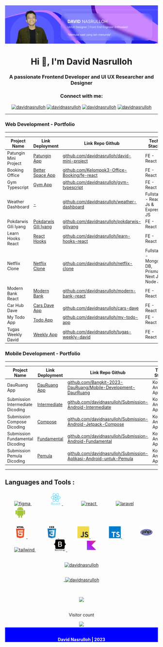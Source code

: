 ![file1](./img/davidHeader.jpg)

<h1 align="center">Hi 👋, I'm David Nasrulloh</h1>
<h3 align="center">A passionate Frontend Developer and UI UX Researcher and Designer</h3>

<h3 align="center">Connect with me:</h3>
<p align="center">
	<a href="https://linkedin.com/in/davidnasrulloh" target="blank"><img align="center" src="https://raw.githubusercontent.com/rahuldkjain/github-profile-readme-generator/master/src/images/icons/Social/linked-in-alt.svg" alt="davidnasrulloh" height="30" width="40" /></a>
	<a href="https://instagram.com/rishav_chanda" target="blank"><img align="center" src="https://raw.githubusercontent.com/rahuldkjain/github-profile-readme-generator/master/src/images/icons/Social/instagram.svg" alt="davidnasrulloh" height="30" width="40" /></a>
	<a href="https://dribbble.com/davidnasrulloh" target="blank"><img align="center" src="https://raw.githubusercontent.com/rahuldkjain/github-profile-readme-generator/master/src/images/icons/Social/dribbble.svg" alt="davidnasrulloh" height="30" width="40" /></a>
	<a href="https://www.behance.net/davidnasrulloh" target="blank"><img align="center" src="https://raw.githubusercontent.com/rahuldkjain/github-profile-readme-generator/master/src/images/icons/Social/behance.svg" alt="davidnasrulloh" height="30" width="40" /></a>
</p>

---

### Web Development - Portfolio 

---

| Project Name          | Link Deployment                                                 | Link Repo Github                                                | Tech Stack 	                                             	|
| --------------------- | --------------------------------------------------------------- | --------------------------------------------------------------- | ----------------------------------------------------------------- |
| Patungin Mini Project | [Patungin App](https://patungin-miniproject-david.netlify.app/) | [github.com/davidnasrulloh/david-mini-project](https://github.com/davidnasrulloh/david-mini-project)          | FE - React Js 							|
| Booking Office        | [Better Space App](https://betterspace.netlify.app/)            | [github.com/Kelompok3-Office-Booking/fe-react](https://github.com/Kelompok3-Office-Booking/fe-react)          | FE - React Js 							|
| Gym Typescript        | [Gym App](https://belajar-typescript.netlify.app/)              | [github.com/davidnasrulloh/gym-typescript](https://github.com/davidnasrulloh/gym-typescript)              | FE - React Js 							|
| Weather Dashboard	| [-]()							          | [github.com/davidnasrulloh/weather-dashboard](https://github.com/davidnasrulloh/weather-dashboard)      	    | Fullstack - React Js & Express JS					|
| Pokdarwis Gili Iyang  | [Pokdarwis Gili Iyang](https://giliiyang-banraas.netlify.app)   | [github.com/davidnasrulloh/pokdarwis-giliyang](https://github.com/davidnasrulloh/pokdarwis-giliyang)          | FE - React Js 							|
| Learn Hooks React     | [React Hooks](https://learn-react-hooks-david.netlify.app/)     | [github.com/davidnasrulloh/learn-hooks-react](https://github.com/davidnasrulloh/learn-hooks-react)           | FE - React Js							|
| Netflix Clone         | [Netflix Clone](https://netflix-clone-david.vercel.app/)        | [github.com/davidnasrulloh/netflix-clone](https://github.com/davidnasrulloh/netflix-clone)               | Fullstack - Mongo DB, Prisma, Next Js, Node Js			|
| Modern Bank React     | [Modern Bank](https://modern-bank-david.netlify.app/)           | [github.com/davidnasrulloh/modern-bank-react](https://github.com/davidnasrulloh/modern-bank-react)           | FE - React Js 							|
| Car Hub Dave          | [Cars Dave App](https://cars-dave-nextjs.vercel.app/)           | [github.com/davidnasrulloh/cars-dave](https://github.com/davidnasrulloh/cars-dave)                   | FE - React Js 							|
| My Todo App           | [Todo App](https://todo-dave.netlify.app/)                      | [github.com/davidnasrulloh/my-todo-app](https://github.com/davidnasrulloh/my-todo-app)                 | FE - React Js 							|
| Tugas Weekly David    | [Weekly App](https://tugas-weekly-david.netlify.app/)           | [github.com/davidnasrulloh/tugas-weekly-david](https://github.com/davidnasrulloh/tugas-weekly-david)          | FE - React Js 							|	 


### Mobile Development - Portfolio 

---

| Project Name          | Link Deployment                                                 | Link Repo Github                                                | Tech Stack                                                      |
| --------------------- | --------------------------------------------------------------- | --------------------------------------------------------------- | --------------------------------------------------------------- |
| DauRuang App				| [DauRuang App](https://github.com/Bangkit-2023-DauRuang/Mobile-Development-DaurRuang/releases/tag/dauruang) 		| [github.com/Bangkit-2023-DauRuang/Mobile-Development-DaurRuang](https://github.com/Bangkit-2023-DauRuang/Mobile-Development-DaurRuang)         	| Kotlin - Android App           |
| Submission Intermediate Dicoding	| [Intermediate](https://github.com/davidnasrulloh/Submission-Android-Intermediate/releases/tag/v0.0.1) 		| [github.com/davidnasrulloh/Submission-Android-Intermediate](https://github.com/davidnasrulloh/Submission-Android-Intermediate)          		| Kotlin - Android App           |
| Submission Compose Dicoding		| [Compose](https://github.com/davidnasrulloh/Submission-Android-Jetpack-Compose/releases/tag/v1.0.0) 			| [github.com/davidnasrulloh/Submission-Android-Jetpack-Compose](https://github.com/davidnasrulloh/Submission-Android-Jetpack-Compose)          	| Kotlin - Android App           |
| Submission Fundamental Dicoding	| [Fundamental](https://github.com/davidnasrulloh/Submission-Android-Fundamental/releases/tag/v0.0.1) 			| [github.com/davidnasrulloh/Submission-Android-Fundamental](https://github.com/davidnasrulloh/Submission-Android-Fundamental)          		| Kotlin - Android App           |
| Submission Pemula Dicoding		| [Pemula](https://github.com/davidnasrulloh/Submission-Aplikasi-Android-untuk-Pemula/releases/tag/0.0.1) 		| [github.com/davidnasrulloh/Submission-Aplikasi-Android-untuk-Pemula](https://github.com/davidnasrulloh/Submission-Aplikasi-Android-untuk-Pemula)    	| Kotlin - Android App           |


----

## Languages and Tools :

### <p align="left">

<a style="margin: 5px 30px" href="https://www.figma.com/" target="_blank" rel="noreferrer"> 
	<img src="https://www.vectorlogo.zone/logos/figma/figma-icon.svg" alt="figma" width="40" height="40"/> 
</a> 
<a style="margin: 5px 30px" href="https://reactjs.org/" target="_blank" rel="noreferrer"> 
	<img src="https://raw.githubusercontent.com/devicons/devicon/master/icons/react/react-original-wordmark.svg" alt="react" width="40" height="40"/> 
</a>
<a style="margin: 5px 30px" href="https://reactjs.org/" target="_blank" rel="noreferrer"> 
	<img src="https://www.datocms-assets.com/45470/1631026680-logo-react-native.png?fm=webp" alt="react" width="80" height="40"/> 
</a>
<a style="margin: 5px 30px" href="https://laravel.com/" target="_blank" rel="noreferrer"> 
	<img src="https://cdn.freebiesupply.com/logos/large/2x/laravel-1-logo-png-transparent.png" alt="laravel" width="40" height="40"/> 
</a> 
<a style="margin: 5px 30px" href="https://www.android.com/intl/id_id/" target="_blank" rel="noreferrer"> 
	<img src="https://raw.githubusercontent.com/devicons/devicon/master/icons/android/android-original.svg" alt="android" width="40" height="40"/> 
</a>
</p>

### <p align="left">
<a style="margin: 5px 30px" href="https://www.w3.org/html/" target="_blank" rel="noreferrer"> 
	<img src="https://raw.githubusercontent.com/devicons/devicon/master/icons/html5/html5-original-wordmark.svg" alt="html5" width="40" height="40"/> 
</a> 
<a style="margin: 5px 30px" href="https://www.w3schools.com/css/" target="_blank" rel="noreferrer"> 
	<img src="https://raw.githubusercontent.com/devicons/devicon/master/icons/css3/css3-original-wordmark.svg" alt="css3" width="40" height="40"/> 
</a> 
<a style="margin: 5px 30px" href="https://developer.mozilla.org/en-US/docs/Web/JavaScript" target="_blank" rel="noreferrer"> 
	<img src="https://raw.githubusercontent.com/devicons/devicon/master/icons/javascript/javascript-original.svg" alt="javascript" width="40" height="40"/> 
</a> 
<a style="margin: 5px 30px" href="https://www.typescriptlang.org/" target="_blank" rel="noreferrer"> 
	<img src="https://raw.githubusercontent.com/devicons/devicon/master/icons/typescript/typescript-original.svg" alt="typescript" width="40" height="40"/> 
</a> 
<a style="margin: 5px 30px" href="https://www.php.net/" target="_blank" rel="noreferrer"> 
	<img src="https://raw.githubusercontent.com/devicons/devicon/master/icons/php/php-original.svg" alt="php" width="40" height="40"/> 
</a> 
<a style="margin: 5px 30px" href="https://tailwindcss.com/" target="_blank" rel="noreferrer"> 
	<img src="https://www.vectorlogo.zone/logos/tailwindcss/tailwindcss-icon.svg" alt="tailwind" width="40" height="40"/> 
</a> 
<a style="margin: 5px 30px" href="https://getbootstrap.com" target="_blank" rel="noreferrer"> 
	<img src="https://raw.githubusercontent.com/devicons/devicon/master/icons/bootstrap/bootstrap-plain-wordmark.svg" alt="bootstrap" width="40" height="40"/> 
</a>
<a style="margin: 5px 30px" href="https://kotlinlang.org/" target="_blank" rel="noreferrer"> 
	<img src="https://raw.githubusercontent.com/devicons/devicon/master/icons/kotlin/kotlin-original.svg" alt="kotlin" width="40" height="40"/> 
</p>

<div align="center"> <br/> <img align="center" src="https://github-readme-stats-eight-theta.vercel.app/api/top-langs?username=davidnasrulloh&show_icons=true&locale=en&layout=compact&theme=tokyonight" alt="davidnasrulloh" /></div>

<p align="center"> <br/> &nbsp;<img align="center" src="https://github-readme-stats-eight-theta.vercel.app/api?username=davidnasrulloh&show_icons=true&locale=en&theme=tokyonight" alt="davidnasrulloh" /></p>

<div align="center">
	<br/>
	<a href="https://github.com/davidnasrulloh">
	<img src="https://github-readme-streak-stats.herokuapp.com?user=davidnasrulloh&theme=dark&hide_border=true&border_radius=5&date_format=M%20j%5B%2C%20Y%5D"/>
	</a>
</div>

<div align="center"> 
	<br/>
	<p>Visitor count</p>
	<a href="https://github.com/davidnasrulloh">
  	<img src="https://profile-counter.glitch.me/davidnasrulloh/count.svg" />
	</a>
</div>

<div align="center" style="color: white; background-color: blue; font-weight: bold;" > 
	<br/>
	<p>David Nasrulloh | 2023</p>
</div>
